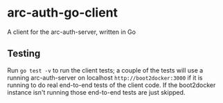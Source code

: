 # arc-auth-go-client
A client for the arc-auth-server, written in Go

## Testing
Run `go test -v` to run the client tests; a couple of the tests will use a running arc-auth-server on localhost `http://boot2docker:3000` if it is running to do real end-to-end tests of the client code.  If the boot2docker instance isn't running those end-to-end tests are just skipped.